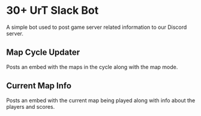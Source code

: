 # 30+ UrT Slack Bot

A simple bot used to post game server related information to our Discord
server.

## Map Cycle Updater

Posts an embed with the maps in the cycle along with the map mode.

## Current Map Info

Posts an embed with the current map being played along with info about
the players and scores.
